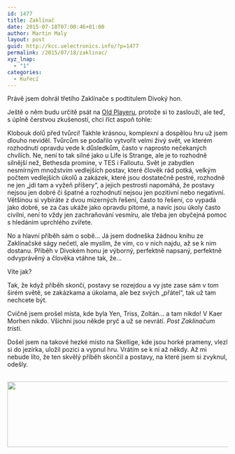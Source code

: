 ```yaml
---
id: 1477
title: Zaklínač
date: 2015-07-18T07:00:46+01:00
author: Martin Maly
layout: post
guid: http://kcc.uelectronics.info/?p=1477
permalink: /2015/07/18/zaklinac/
xyz_lnap:
  - "1"
categories:
  - Kuřecí
---
```

Právě jsem dohrál třetího Zaklínače s podtitulem Divoký hon.

Ještě o něm budu určitě psát na [Old Playeru](http://oldplayer.cz), protože si to zaslouží, ale teď, s úplně čerstvou zkušeností, chci říct aspoň tohle:

Klobouk dolů před tvůrci! Takhle krásnou, komplexní a dospělou hru už jsem dlouho neviděl. Tvůrcům se podařilo vytvořit velmi živý svět, ve kterém rozhodnutí opravdu vede k důsledkům, často v naprosto nečekaných chvílích. Ne, není to tak silné jako u Life is Strange, ale je to rozhodně silnější než, Bethesda promine, v TES i Falloutu. Svět je zabydlen nesmírným množstvím vedlejších postav, které člověk rád potká, velkým počtem vedlejších úkolů a zakázek, které jsou dostatečně pestré, rozhodně ne jen &#8222;jdi tam a vyžeň příšery&#8220;, a jejich pestrosti napomáhá, že postavy nejsou jen dobré či špatné a rozhodnutí nejsou jen pozitivní nebo negativní. Většinou si vybíráte z dvou mizerných řešení, často to řešení, co vypadá jako dobré, se za čas ukáže jako opravdu pitomé, a navíc jsou úkoly často civilní, není to vždy jen zachraňování vesmíru, ale třeba jen obyčejná pomoc s hledáním uprchlého zvířete.

No a hlavní příběh sám o sobě&#8230; Já jsem dodneška žádnou knihu ze Zaklínačské ságy nečetl, ale myslím, že vím, co v nich najdu, až se k nim dostanu. Příběh v Divokém honu je výborný, perfektně napsaný, perfektně odvyprávěný a člověka vtáhne tak, že&#8230;

Víte jak?

Tak, že když příběh skončí, postavy se rozejdou a vy jste zase sám v tom širém světě, se zakázkama a úkolama, ale bez svých &#8222;přátel&#8220;, tak už tam nechcete být.

Cvičně jsem prošel místa, kde byla Yen, Triss, Zoltán&#8230; a tam nikdo! V Kaer Morhen nikdo. Všichni jsou někde pryč a už se nevrátí. _Post Zaklínačum tristi_.

Došel jsem na takové hezké místo na Skellige, kde jsou horké prameny, vlezl si do jezírka, uložil pozici a vypnul hru. Vrátím se k ní až někdy. Až mi nebude líto, že ten skvělý příběh skončil a postavy, na které jsem si zvyknul, odešly.

&nbsp;  
<a href="http://www.xzone.cz/zaklinac3.php3?a_aid=gamer&a_bid=7ae7b5c2" target=""><img loading="lazy" src="http://www.xzone.cz/images/upoutavky/zaklinac3_steel_690x150.jpg" alt="" title="" width="690" height="150" /></a><img loading="lazy" style="border:0" src="http://www.xzone.cz/affiliate/scripts/imp.php?a_aid=gamer&a_bid=7ae7b5c2" width="1" height="1" alt="" />